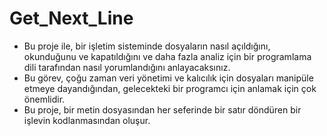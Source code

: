 # Get_Next_Line

* Bu proje ile, bir işletim sisteminde dosyaların nasıl açıldığını, 
okunduğunu ve kapatıldığını ve daha fazla analiz için bir programlama dili tarafından nasıl yorumlandığını anlayacaksınız. 
* Bu görev, çoğu zaman veri yönetimi ve kalıcılık için dosyaları manipüle etmeye dayandığından, gelecekteki bir programcı için anlamak için çok önemlidir. 
* Bu proje, bir metin dosyasından her seferinde bir satır döndüren bir işlevin kodlanmasından oluşur.

